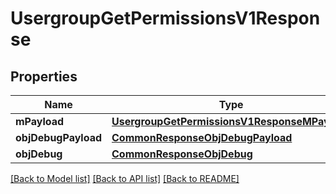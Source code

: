 # UsergroupGetPermissionsV1Response

## Properties
Name | Type | Description | Notes
------------ | ------------- | ------------- | -------------
**mPayload** | [**UsergroupGetPermissionsV1ResponseMPayload**](UsergroupGetPermissionsV1ResponseMPayload.md) |  | 
**objDebugPayload** | [**CommonResponseObjDebugPayload**](CommonResponseObjDebugPayload.md) |  | [optional] 
**objDebug** | [**CommonResponseObjDebug**](CommonResponseObjDebug.md) |  | [optional] 

[[Back to Model list]](../README.md#documentation-for-models) [[Back to API list]](../README.md#documentation-for-api-endpoints) [[Back to README]](../README.md)


